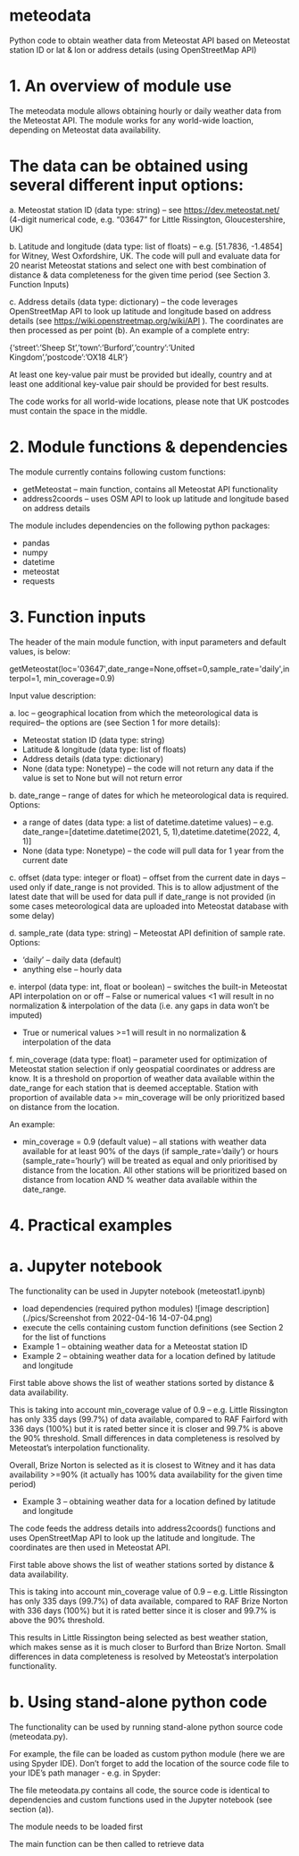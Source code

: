 # meteodata
Python code to obtain weather data from Meteostat API based on Meteostat station ID or lat &amp; lon or address details (using OpenStreetMap API)

# 1. An overview of module use

The meteodata module allows obtaining hourly or daily weather data from the Meteostat API. The module works for any world-wide loaction, depending on Meteostat data availability.

# The data can be obtained using several different input options:

a. Meteostat station ID (data type: string) – see https://dev.meteostat.net/ (4-digit numerical code, e.g. “03647” for Little Rissington, Gloucestershire, UK)

b. Latitude and longitude (data type: list of floats) – e.g. [51.7836, -1.4854] for Witney, West Oxfordshire, UK. The code will pull and evaluate data for 20 nearist Meteostat stations and select one with best combination of distance & data completeness for the given time period (see Section 3. Function Inputs)

c. Address details (data type: dictionary) – the code leverages OpenStreetMap API to look up latitude and longitude based on address details (see https://wiki.openstreetmap.org/wiki/API ). The coordinates are then processed as per point (b). An example of a complete entry:

{‘street’:’Sheep St’,’town’:’Burford’,’country’:’United Kingdom’,’postcode’:’OX18 4LR’}

At least one key-value pair must be provided but ideally, country and at least one additional key-value pair should be provided for best results.

The code works for all world-wide locations, please note that UK postcodes must contain the space in the middle.

# 2. Module functions & dependencies

The module currently contains following custom functions:

- getMeteostat – main function, contains all Meteostat API functionality
- address2coords – uses OSM API to look up latitude and longitude based on address details

The module includes dependencies on the following python packages:

- pandas
- numpy
- datetime
- meteostat
- requests

# 3. Function inputs

The header of the main module function, with input parameters and default values, is below:

getMeteostat(loc='03647',date_range=None,offset=0,sample_rate='daily',interpol=1,
		min_coverage=0.9)

Input value description:

a. loc – geographical location from which the meteorological data is required– the options are (see Section 1 for more details):
- Meteostat station ID (data type: string) 
- Latitude & longitude (data type: list of floats)
- Address details (data type: dictionary)
- None (data type: Nonetype) – the code will not return any data if the value is set to None but will not return error

b. date_range – range of dates for which he meteorological data is required. Options:
- a range of dates (data type: a list of datetime.datetime values) – e.g. date_range=[datetime.datetime(2021, 5, 1),datetime.datetime(2022, 4, 1)]
- None (data type: Nonetype) – the code will pull data for 1 year from the current date

c. offset (data type: integer or float) – offset from the current date in days – used only if date_range is not provided. This is to allow adjustment of the latest date that will be used for data pull if date_range is not provided (in some cases meteorological data are uploaded into Meteostat database with some delay)

d. sample_rate (data type: string) – Meteostat API definition of sample rate. Options:
- ‘daily’ – daily data (default)
- anything else – hourly data

e. interpol (data type: int, float or boolean) – switches the built-in Meteostat API interpolation on or off
– False or numerical values <1 will result in no normalization & interpolation of the data (i.e. any gaps in data won’t be imputed)
- True or numerical values >=1 will result in no normalization & interpolation of the data

f. min_coverage (data type: float) – parameter used for optimization of Meteostat station selection if only geospatial coordinates or address are know. It is a threshold on proportion of weather data available within the date_range for each station that is deemed acceptable. Station with proportion of available data >= min_coverage will be only prioritized based on distance from the location.

An example:
- min_coverage = 0.9 (default value) – all stations with weather data available for at least 90% of the days (if sample_rate=’daily’) or hours (sample_rate=’hourly’) will be treated as equal and only prioritised by distance from the location. All other stations will be prioritized based on distance from location AND % weather data available within the date_range.

# 4. Practical examples

# a. Jupyter notebook

The functionality can be used in Jupyter notebook (meteostat1.ipynb)

- load dependencies (required python modules)
![image description](./pics/Screenshot from 2022-04-16 14-07-04.png)
- execute the cells containing custom function definitions (see Section 2 for the list of functions
- Example 1 – obtaining weather data for a Meteostat station ID
- Example 2 – obtaining weather data for a location defined by latitude and longitude

First table above shows the list of weather stations sorted by distance & data availability. 

This is taking into account min_coverage value of 0.9 – e.g. Little Rissington has only 335 days (99.7%) of data available, compared to RAF Fairford with 336 days (100%) but it is rated better since it is closer and 99.7% is above the 90% threshold. Small differences in data completeness is resolved by Meteostat’s interpolation functionality.

Overall, Brize Norton is selected as it is closest to Witney and it has data availability >=90% (it actually has 100% data availability for the given time period)

- Example 3 – obtaining weather data for a location defined by latitude and longitude

The code feeds the address details into address2coords() functions and uses OpenStreetMap API to look up the latitude and longitude. The coordinates are then used in Meteostat API.

First table above shows the list of weather stations sorted by distance & data availability. 

This is taking into account min_coverage value of 0.9 – e.g. Little Rissington has only 335 days (99.7%) of data available, compared to RAF Brize Norton with 336 days (100%) but it is rated better since it is closer and 99.7% is above the 90% threshold. 

This results in Little Rissington being selected as best weather station, which makes sense as it is much closer to Burford than Brize Norton. Small differences in data completeness is resolved by Meteostat’s interpolation functionality.

# b. Using stand-alone python code

The functionality can be used by running stand-alone python source code (meteodata.py).

For example, the file can be loaded as custom python module (here we are using Spyder IDE). Don’t forget to add the location of the source code file to your IDE’s path manager - e.g. in Spyder:

The file meteodata.py contains all code, the source code is identical to dependencies and custom functions used in the Jupyter notebook (see section (a)).


The module needs to be loaded first

The main function can be then called to retrieve data



